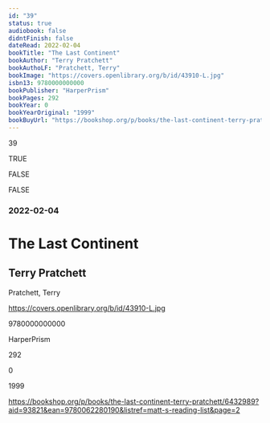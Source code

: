 ```yaml
---
id: "39"
status: true
audiobook: false
didntFinish: false
dateRead: 2022-02-04
bookTitle: "The Last Continent"
bookAuthor: "Terry Pratchett"
bookAuthoLF: "Pratchett, Terry"
bookImage: "https://covers.openlibrary.org/b/id/43910-L.jpg"
isbn13: 9780000000000
bookPublisher: "HarperPrism"
bookPages: 292
bookYear: 0
bookYearOriginal: "1999"
bookBuyUrl: "https://bookshop.org/p/books/the-last-continent-terry-pratchett/6432989?aid=93821&ean=9780062280190&listref=matt-s-reading-list&page=2"
---
```

39

TRUE

FALSE

FALSE

### 2022-02-04

# The Last Continent

## Terry Pratchett

Pratchett, Terry

https://covers.openlibrary.org/b/id/43910-L.jpg

9780000000000

HarperPrism

292

0

1999

https://bookshop.org/p/books/the-last-continent-terry-pratchett/6432989?aid=93821&ean=9780062280190&listref=matt-s-reading-list&page=2